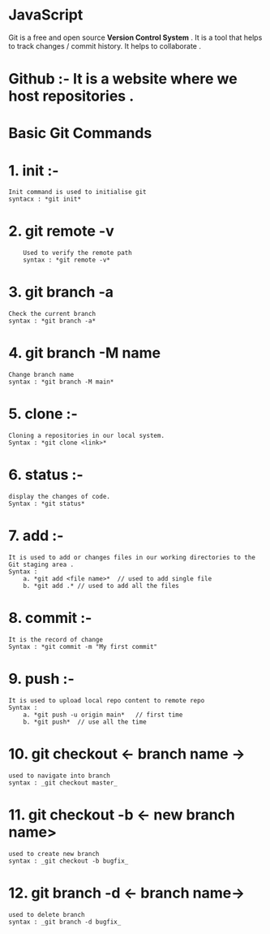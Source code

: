 # JavaScript

Git is a free and open source <b>Version Control System</b> . It is a tool that helps to track changes / commit history.
It helps to collaborate .

# Github :- It is a website where we host repositories .

# Basic Git Commands

# 1. init :-
    Init command is used to initialise git 
    syntacx : *git init*

# 2. git remote -v 
        Used to verify the remote path
        syntax : *git remote -v*

# 3. git branch -a 
    Check the current branch
    syntax : *git branch -a*

# 4. git branch -M name
    Change branch name
    syntax : *git branch -M main*

# 5. clone :-
    Cloning a repositories in our local system.
    Syntax : *git clone <link>*

# 6. status :-
    display the changes of code.
    Syntax : *git status*

# 7. add :-
    It is used to add or changes files in our working directories to the Git staging area .
    Syntax :
        a. *git add <file name>*  // used to add single file
        b. *git add .* // used to add all the files

# 8. commit :- 
    It is the record of change
    Syntax : *git commit -m "My first commit"

# 9. push :-
    It is used to upload local repo content to remote repo
    Syntax : 
        a. *git push -u origin main*   // first time
        b. *git push*  // use all the time 

# 10. git checkout <- branch name ->
    used to navigate into branch
    syntax : _git checkout master_

# 11. git checkout -b <- new branch name>
    used to create new branch 
    syntax : _git checkout -b bugfix_

# 12. git branch -d <- branch name->
    used to delete branch
    syntax : _git branch -d bugfix_



